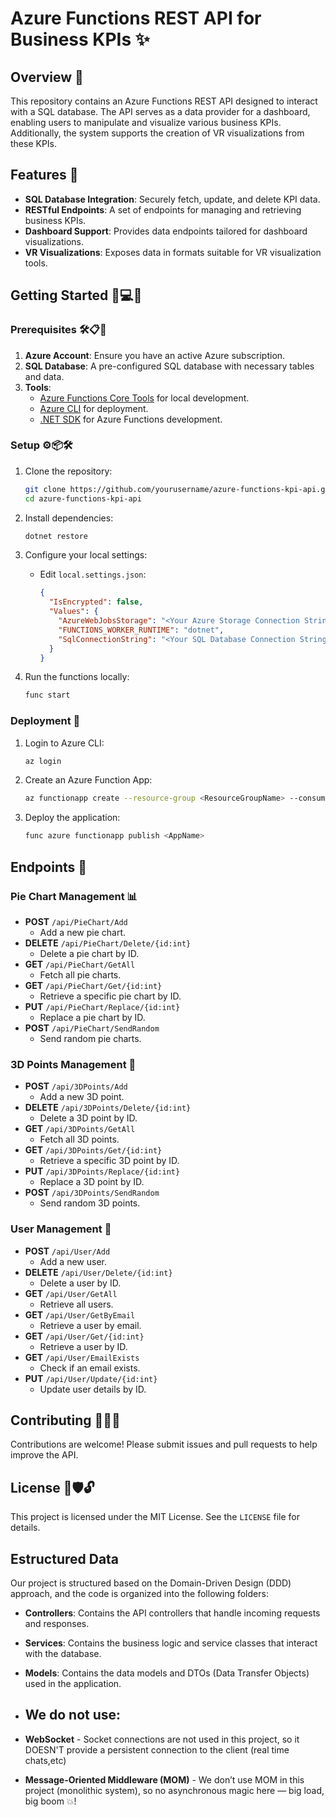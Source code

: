 # Azure Functions REST API for Business KPIs ✨

## Overview 🌟
This repository contains an Azure Functions REST API designed to interact with a SQL database. The API serves as a data provider for a dashboard, enabling users to manipulate and visualize various business KPIs. Additionally, the system supports the creation of VR visualizations from these KPIs.

## Features 📂
- **SQL Database Integration**: Securely fetch, update, and delete KPI data.
- **RESTful Endpoints**: A set of endpoints for managing and retrieving business KPIs.
- **Dashboard Support**: Provides data endpoints tailored for dashboard visualizations.
- **VR Visualizations**: Exposes data in formats suitable for VR visualization tools.

## Getting Started 🚀💻✨

### Prerequisites 🛠️📋🔑
1. **Azure Account**: Ensure you have an active Azure subscription.
2. **SQL Database**: A pre-configured SQL database with necessary tables and data.
3. **Tools**:
   - [Azure Functions Core Tools](https://learn.microsoft.com/en-us/azure/azure-functions/functions-run-local) for local development.
   - [Azure CLI](https://learn.microsoft.com/en-us/cli/azure/install-azure-cli) for deployment.
   - [.NET SDK](https://dotnet.microsoft.com/download) for Azure Functions development.

### Setup ⚙️📦🛠️
1. Clone the repository:
   ```bash
   git clone https://github.com/yourusername/azure-functions-kpi-api.git
   cd azure-functions-kpi-api
   ```

2. Install dependencies:
   ```bash
   dotnet restore
   ```

3. Configure your local settings:
   - Edit `local.settings.json`:
     ```json
     {
       "IsEncrypted": false,
       "Values": {
         "AzureWebJobsStorage": "<Your Azure Storage Connection String>",
         "FUNCTIONS_WORKER_RUNTIME": "dotnet",
         "SqlConnectionString": "<Your SQL Database Connection String>"
       }
     }
     ```

4. Run the functions locally:
   ```bash
   func start
   ```

### Deployment 🚀
1. Login to Azure CLI:
   ```bash
   az login
   ```

2. Create an Azure Function App:
   ```bash
   az functionapp create --resource-group <ResourceGroupName> --consumption-plan-location <Region> --runtime dotnet --functions-version 4 --name <AppName> --storage-account <StorageAccountName>
   ```

3. Deploy the application:
   ```bash
   func azure functionapp publish <AppName>
   ```

## Endpoints 📡

### Pie Chart Management 📊
- **POST** `/api/PieChart/Add`
  - Add a new pie chart.
- **DELETE** `/api/PieChart/Delete/{id:int}`
  - Delete a pie chart by ID.
- **GET** `/api/PieChart/GetAll`
  - Fetch all pie charts.
- **GET** `/api/PieChart/Get/{id:int}`
  - Retrieve a specific pie chart by ID.
- **PUT** `/api/PieChart/Replace/{id:int}`
  - Replace a pie chart by ID.
- **POST** `/api/PieChart/SendRandom`
  - Send random pie charts.

### 3D Points Management 🎯
- **POST** `/api/3DPoints/Add`
  - Add a new 3D point.
- **DELETE** `/api/3DPoints/Delete/{id:int}`
  - Delete a 3D point by ID.
- **GET** `/api/3DPoints/GetAll`
  - Fetch all 3D points.
- **GET** `/api/3DPoints/Get/{id:int}`
  - Retrieve a specific 3D point by ID.
- **PUT** `/api/3DPoints/Replace/{id:int}`
  - Replace a 3D point by ID.
- **POST** `/api/3DPoints/SendRandom`
  - Send random 3D points.

### User Management 👤
- **POST** `/api/User/Add`
  - Add a new user.
- **DELETE** `/api/User/Delete/{id:int}`
  - Delete a user by ID.
- **GET** `/api/User/GetAll`
  - Retrieve all users.
- **GET** `/api/User/GetByEmail`
  - Retrieve a user by email.
- **GET** `/api/User/Get/{id:int}`
  - Retrieve a user by ID.
- **GET** `/api/User/EmailExists`
  - Check if an email exists.
- **PUT** `/api/User/Update/{id:int}`
  - Update user details by ID.

## Contributing 🙌🤝🌟
Contributions are welcome! Please submit issues and pull requests to help improve the API.

## License 📜🛡️🔓
This project is licensed under the MIT License. See the `LICENSE` file for details.

## Estructured Data
Our project is structured based on the Domain-Driven Design (DDD) approach, and the code is organized into the following folders:
- **Controllers**: Contains the API controllers that handle incoming requests and responses.
- **Services**: Contains the business logic and service classes that interact with the database.
- **Models**: Contains the data models and DTOs (Data Transfer Objects) used in the application.

- ## We do not use:
- **WebSocket** - Socket connections are not used in this project, so it DOESN'T provide a persistent connection to the client (real time chats,etc)
- **Message-Oriented Middleware (MOM)** - We don’t use MOM in this project (monolithic system), so no asynchronous magic here — big load, big boom 💥!
